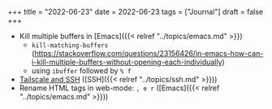 +++
title = "2022-06-23"
date = 2022-06-23
tags = ["Journal"]
draft = false
+++

-   Kill multiple buffers in [Emacs]({{< relref "../topics/emacs.md" >}})
    -   `kill-matching-buffers` (<https://stackoverflow.com/questions/23156426/in-emacs-how-can-i-kill-multiple-buffers-without-opening-each-individually>)
    -   using `ibuffer` followed by `% f`
-   [Tailscale and SSH](https://tailscale.com/blog/tailscale-ssh/) ([SSH]({{< relref "../topics/ssh.md" >}}))
-   Rename HTML tags in web-mode: `, e r` ([Emacs]({{< relref "../topics/emacs.md" >}}))